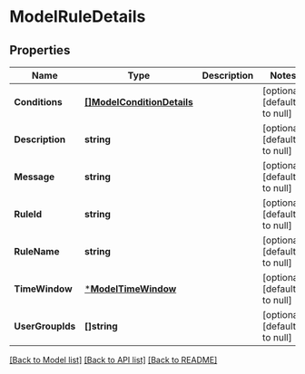# ModelRuleDetails

## Properties
Name | Type | Description | Notes
------------ | ------------- | ------------- | -------------
**Conditions** | [**[]ModelConditionDetails**](model.ConditionDetails.md) |  | [optional] [default to null]
**Description** | **string** |  | [optional] [default to null]
**Message** | **string** |  | [optional] [default to null]
**RuleId** | **string** |  | [optional] [default to null]
**RuleName** | **string** |  | [optional] [default to null]
**TimeWindow** | [***ModelTimeWindow**](model.TimeWindow.md) |  | [optional] [default to null]
**UserGroupIds** | **[]string** |  | [optional] [default to null]

[[Back to Model list]](../README.md#documentation-for-models) [[Back to API list]](../README.md#documentation-for-api-endpoints) [[Back to README]](../README.md)

